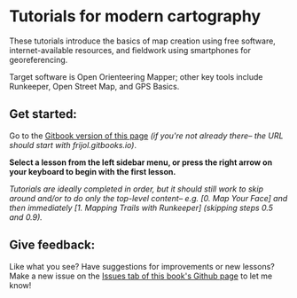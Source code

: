 # Tutorials for modern cartography

These tutorials introduce the basics of map creation using free software, internet-available resources, and fieldwork using smartphones for georeferencing.

Target software is Open Orienteering Mapper; other key tools include Runkeeper, Open Street Map, and GPS Basics.

## Get started:

Go to the [Gitbook version of this page](https://frijol.gitbooks.io/orienteering-software-tutorials/content/) *(if you're not already there– the URL should start with frijol.gitbooks.io)*.

**Select a lesson from the left sidebar menu, or press the right arrow on your keyboard to begin with the first lesson.**

*Tutorials are ideally completed in order, but it should still work to skip around and/or to do only the top-level content– e.g. [0. Map Your Face] and then immediately [1. Mapping Trails with Runkeeper] (skipping steps 0.5 and 0.9).*

## Give feedback:

Like what you see? Have suggestions for improvements or new lessons? Make a new issue on the [Issues tab of this book's Github page](https://github.com/Frijol/orienteering-immersion/issues) to let me know!
